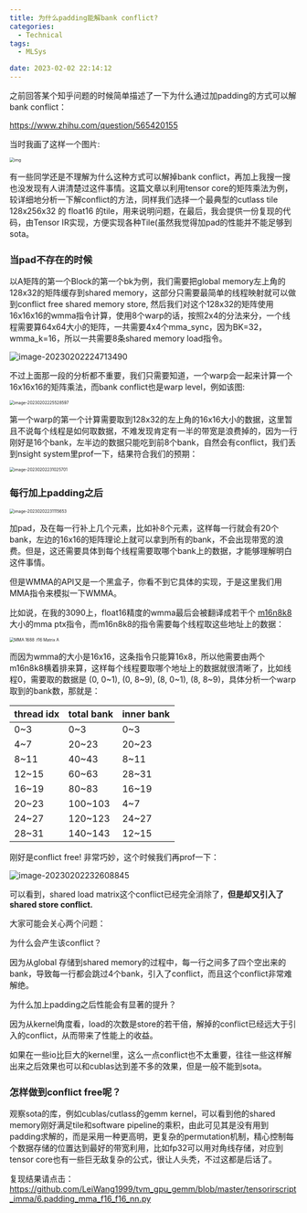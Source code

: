 ```yaml
---
title: 为什么padding能解bank conflict?
categories:
  - Technical
tags:
  - MLSys

date: 2023-02-02 22:14:12
---
```


之前回答某个知乎问题的时候简单描述了一下为什么通过加padding的方式可以解bank conflict：

https://www.zhihu.com/question/565420155

当时我画了这样一个图片:

<img src="https://leiblog-imgbed.oss-cn-beijing.aliyuncs.com/img/v2-26db4641db3f9a5e605dad8e5a6eb9f9_1440w.webp" alt="img" style="zoom:50%;" />

有一些同学还是不理解为什么这种方式可以解掉bank conflict，再加上我搜一搜也没发现有人讲清楚过这件事情。这篇文章以利用tensor core的矩阵乘法为例，较详细地分析一下解conflict的方法，同样我们选择一个最典型的cutlass tile 128x256x32 的 float16 的tile，用来说明问题，在最后，我会提供一份复现的代码，由Tensor IR实现，方便实现各种Tile(虽然我觉得加pad的性能并不能足够到sota。

<!-- more -->

### 当pad不存在的时候

以A矩阵的第一个Block的第一个bk为例，我们需要把global memory左上角的128x32的矩阵缓存到shared memory，这部分只需要最简单的线程映射就可以做到conflict free shared memory store, 然后我们对这个128x32的矩阵使用16x16x16的wmma指令计算，使用8个warp的话，按照2x4的分法来分，一个线程需要算64x64大小的矩阵，一共需要4x4个mma_sync，因为BK=32，wmma_k=16，所以一共需要8条shared memory load指令。

![image-20230202224713490](https://leiblog-imgbed.oss-cn-beijing.aliyuncs.com/img/image-20230202224713490.png)

不过上面那一段的分析都不重要，我们只需要知道，一个warp会一起来计算一个16x16x16的矩阵乘法，而bank conflict也是warp level，例如该图:

<img src="C:\Users\Lenovo\AppData\Roaming\Typora\typora-user-images\image-20230202225528597.png" alt="image-20230202225528597" style="zoom:50%;" />

第一个warp的第一个计算需要取到128x32的左上角的16x16大小的数据，这里暂且不说每个线程是如何取数据，不难发现肯定有一半的带宽是浪费掉的，因为一行刚好是16个bank，左半边的数据只能吃到前8个bank，自然会有conflict，我们丢到nsight system里prof一下，结果符合我们的预期：

<img src="https://leiblog-imgbed.oss-cn-beijing.aliyuncs.com/img/image-20230202231025701.png" alt="image-20230202231025701" style="zoom:50%;" />

### 每行加上padding之后

<img src="https://leiblog-imgbed.oss-cn-beijing.aliyuncs.com/img/image-20230202231115653.png" alt="image-20230202231115653" style="zoom:50%;" />

加pad，及在每一行补上几个元素，比如补8个元素，这样每一行就会有20个bank，左边的16x16的矩阵理论上就可以拿到所有的bank，不会出现带宽的浪费。但是，这还需要具体到每个线程需要取哪个bank上的数据，才能够理解明白这件事情。

但是WMMA的API又是一个黑盒子，你看不到它具体的实现，于是这里我们用MMA指令来模拟一下WMMA。

比如说，在我的3090上，float16精度的wmma最后会被翻译成若干个 [m16n8k8](https://docs.nvidia.com/cuda/parallel-thread-execution/index.html#warp-level-matrix-fragment-mma-1688)大小的mma ptx指令，而m16n8k8的指令需要每个线程取这些地址上的数据：

<img src="https://leiblog-imgbed.oss-cn-beijing.aliyuncs.com/img/mma-1688-A-f16.png" alt="MMA 1688 .f16 Matrix A" style="zoom:50%;" />

而因为wmma的大小是16x16，这条指令只能算16x8，所以他需要由两个m16n8k8横着排来算，这样每个线程要取哪个地址上的数据就很清晰了，比如线程0，需要取的数据是 (0, 0~1), (0, 8~9), (8, 0~1), (8, 8~9)，具体分析一个warp取到的bank数，那就是：

| thread idx | total bank | inner bank |
| ---------- | ---------- | ---------- |
| 0~3        | 0~3        | 0~3        |
| 4~7        | 20~23      | 20~23      |
| 8~11       | 40~43      | 8~11       |
| 12~15      | 60~63      | 28~31      |
| 16~19      | 80~83      | 16~19      |
| 20~23      | 100~103    | 4~7        |
| 24~27      | 120~123    | 24~27      |
| 28~31      | 140~143    | 12~15      |

刚好是conflict free! 非常巧妙，这个时候我们再prof一下：

![image-20230202232608845](https://leiblog-imgbed.oss-cn-beijing.aliyuncs.com/img/image-20230202232608845.png)

可以看到，shared load matrix这个conflict已经完全消除了，**但是却又引入了shared store conflict.**

大家可能会关心两个问题：

为什么会产生该conflict？

因为从global 存储到shared memory的过程中，每一行之间多了四个空出来的bank，导致每一行都会跳过4个bank，引入了conflict，而且这个conflict非常难解绝。

为什么加上padding之后性能会有显著的提升？

因为从kernel角度看，load的次数是store的若干倍，解掉的conflict已经远大于引入的conflict，从而带来了性能上的收益。

如果在一些io比巨大的kernel里，这么一点conflict也不太重要，往往一些这样解出来之后效果也可以和cublas达到差不多的效果，但是一般不能到sota。

### 怎样做到conflict free呢？

观察sota的库，例如cublas/cutlass的gemm kernel，可以看到他的shared memory刚好满足tile和software pipeline的乘积，由此可见其是没有用到padding求解的，而是采用一种更高明，更复杂的permutation机制，精心控制每个数据存储的位置达到最好的带宽利用，比如fp32可以用对角线存储，对应到tensor core也有一些巨无敌复杂的公式，很让人头秃，不过这都是后话了。

复现结果请点击：https://github.com/LeiWang1999/tvm_gpu_gemm/blob/master/tensorirscript_imma/6.padding_mma_f16_f16_nn.py
